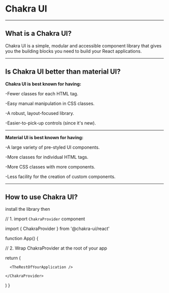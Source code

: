 # Chakra UI
-------
## What is a Chakra UI?

Chakra UI is a simple, modular and accessible component library that gives you the building blocks you need to build your React applications.

---------
## Is Chakra UI better than material UI?

**Chakra UI is best known for having:**

-Fewer classes for each HTML tag.

-Easy manual manipulation in CSS classes.

-A robust, layout-focused library.

-Easier-to-pick-up controls (since it's new).

---------
**Material UI is best known for having:**

-A large variety of pre-styled UI components.

-More classes for individual HTML tags.

-More CSS classes with more components.

-Less facility for the creation of custom components.

---------------
## How to use Chakra UI?

install the library then 


// 1. import `ChakraProvider` component

import { ChakraProvider } from '@chakra-ui/react'


function App() {

  // 2. Wrap ChakraProvider at the root of your app
  
  return (
    <ChakraProvider>
  
      <TheRestOfYourApplication />
  
    </ChakraProvider>
  )
}
